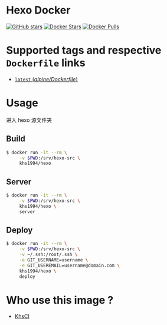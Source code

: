 # Hexo Docker

[![GitHub stars](https://img.shields.io/github/stars/khs1994-docker/hexo.svg?style=social&label=Stars)](https://github.com/khs1994-docker/hexo) [![Docker Stars](https://img.shields.io/docker/stars/khs1994/hexo.svg)](https://store.docker.com/community/images/khs1994/hexo/) [![Docker Pulls](https://img.shields.io/docker/pulls/khs1994/hexo.svg)](https://store.docker.com/community/images/khs1994/hexo/)

# Supported tags and respective `Dockerfile` links

* [`latest` (*alpine/Dockerfile*)](https://github.com/khs1994-docker/hexo/tree/master/alpine/Dockerfile)

# Usage

进入 hexo 源文件夹

## Build

```bash
$ docker run -it --rm \
     -v $PWD:/srv/hexo-src \
     khs1994/hexo
```

## Server

```bash
$ docker run -it --rm \
     -v $PWD:/srv/hexo-src \
     khs1994/hexo \
     server
```

## Deploy

```bash
$ docker run -it --rm \
     -v $PWD:/srv/hexo-src \
     -v ~/.ssh:/root/.ssh \
     -e GIT_USERNAME=username \
     -e GIT_USEREMAIL=username@domain.com \
     khs1994/hexo \
     deploy
```

# Who use this image ?

* [KhsCI](https://github.com/khs1994-php/khsci/blob/master/yml_examples/hexo.yml)
